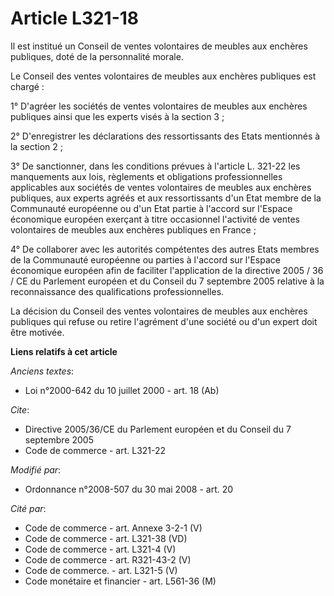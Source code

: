 # Article L321-18

Il est institué un Conseil de ventes volontaires de meubles aux enchères publiques, doté de la personnalité morale. 

Le Conseil des ventes volontaires de meubles aux enchères publiques est chargé : 

1° D'agréer les sociétés de ventes volontaires de meubles aux enchères publiques ainsi que les experts visés à la section
3 ; 

2° D'enregistrer les déclarations des ressortissants des Etats mentionnés à la section 2 ; 

3° De sanctionner, dans les conditions prévues à l'article L. 321-22 les manquements aux lois, règlements et obligations
professionnelles applicables aux sociétés de ventes volontaires de meubles aux enchères publiques, aux experts agréés et aux
ressortissants d'un Etat membre de la Communauté européenne ou d'un Etat partie à l'accord sur l'Espace économique européen
exerçant à titre occasionnel l'activité de ventes volontaires de meubles aux enchères publiques en France ; 

4° De collaborer avec les autorités compétentes des autres Etats membres de la Communauté européenne ou parties à l'accord
sur l'Espace économique européen afin de faciliter l'application de la directive 2005 / 36 / CE du Parlement européen et du
Conseil du 7 septembre 2005 relative à la reconnaissance des qualifications professionnelles. 

La décision du Conseil des ventes volontaires de meubles aux enchères publiques qui refuse ou retire l'agrément d'une société
ou d'un expert doit être motivée.

**Liens relatifs à cet article**

_Anciens textes_:

  - Loi n°2000-642 du 10 juillet 2000 - art. 18 (Ab)

_Cite_:

  - Directive 2005/36/CE du Parlement européen et du Conseil du 7 septembre 2005
  - Code de commerce - art. L321-22

_Modifié par_:

  - Ordonnance n°2008-507 du 30 mai 2008 - art. 20

_Cité par_:

  - Code de commerce - art. Annexe 3-2-1 (V)
  - Code de commerce - art. L321-38 (VD)
  - Code de commerce - art. L321-4 (V)
  - Code de commerce - art. R321-43-2 (V)
  - Code de commerce. - art. L321-5 (V)
  - Code monétaire et financier - art. L561-36 (M)
